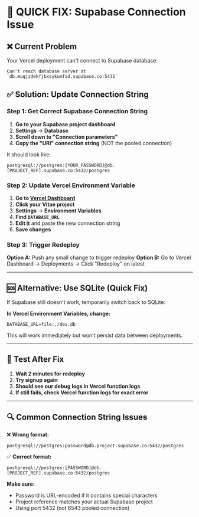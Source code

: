 # 🚀 QUICK FIX: Supabase Connection Issue

## ❌ Current Problem
Your Vercel deployment can't connect to Supabase database:
```
Can't reach database server at `db.muqjzdekfjbxsykumfad.supabase.co:5432`
```

## ✅ Solution: Update Connection String

### Step 1: Get Correct Supabase Connection String

1. **Go to your Supabase project dashboard**
2. **Settings** → **Database** 
3. **Scroll down to "Connection parameters"**
4. **Copy the "URI" connection string** (NOT the pooled connection)

It should look like:
```
postgresql://postgres:[YOUR_PASSWORD]@db.[PROJECT_REF].supabase.co:5432/postgres
```

### Step 2: Update Vercel Environment Variable

1. **Go to [Vercel Dashboard](https://vercel.com/dashboard)**
2. **Click your Vitae project**
3. **Settings** → **Environment Variables**
4. **Find `DATABASE_URL`**
5. **Edit it** and paste the new connection string
6. **Save changes**

### Step 3: Trigger Redeploy

**Option A:** Push any small change to trigger redeploy
**Option B:** Go to Vercel Dashboard → Deployments → Click "Redeploy" on latest

---

## 🆘 Alternative: Use SQLite (Quick Fix)

If Supabase still doesn't work, temporarily switch back to SQLite:

**In Vercel Environment Variables, change:**
```
DATABASE_URL=file:./dev.db
```

This will work immediately but won't persist data between deployments.

---

## 🧪 Test After Fix

1. **Wait 2 minutes for redeploy**
2. **Try signup again**
3. **Should see our debug logs in Vercel function logs**
4. **If still fails, check Vercel function logs for exact error**

---

## 🔍 Common Connection String Issues

❌ **Wrong format:**
```
postgresql://postgres:password@db.project.supabase.co:5432/postgres
```

✅ **Correct format:**
```
postgresql://postgres:[PASSWORD]@db.[PROJECT_REF].supabase.co:5432/postgres
```

**Make sure:**
- Password is URL-encoded if it contains special characters
- Project reference matches your actual Supabase project
- Using port 5432 (not 6543 pooled connection)
